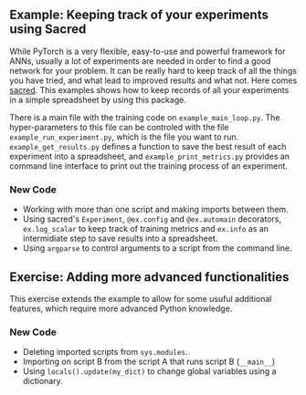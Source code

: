 ## Example: Keeping track of your experiments using Sacred

While PyTorch is a very flexible, easy-to-use and powerful framework for ANNs, usually a lot of experiments are needed in order to find a good network for your problem. It can be really hard to keep track of all the things you have tried, and what lead to improved results and what not. Here comes [sacred](https://sacred.readthedocs.io/en/latest/index.html). This examples shows how to keep records of all your experiments in a simple spreadsheet by using this package.

There is a main file with the training code on `example_main_loop.py`. The hyper-parameters to this file can be controled with the file `example_run_experiment.py`, which is the file you want to run. `example_get_results.py` defines a function to save the best result of each experiment into a spreadsheet, and `example_print_metrics.py` provides an command line interface to print out the training process of an experiment.

### New Code

- Working with more than one script and making imports between them.
- Using sacred's `Experiment`, `@ex.config` and `@ex.automain` decorators, `ex.log_scalar` to keep track of training metrics and `ex.info` as an intermidiate step to save results into a spreadsheet.
- Using `argparse` to control arguments to a script from the command line.

## Exercise: Adding more advanced functionalities

This exercise extends the example to allow for some usuful additional features, which require more advanced Python knowledge.

### New Code

- Deleting imported scripts from `sys.modules`.
- Importing on script B from the script A that runs script B (`__main__`)
- Using `locals().update(my_dict)` to change global variables using a dictionary.
